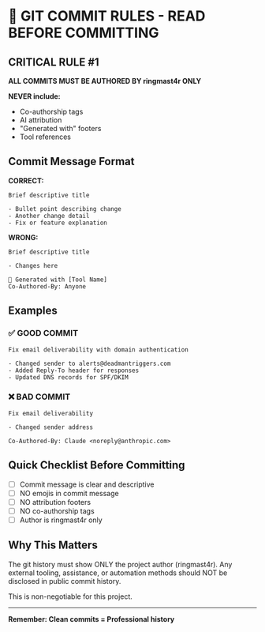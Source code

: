 # 🚨 GIT COMMIT RULES - READ BEFORE COMMITTING

## CRITICAL RULE #1

**ALL COMMITS MUST BE AUTHORED BY ringmast4r ONLY**

**NEVER include:**
- Co-authorship tags
- AI attribution
- "Generated with" footers
- Tool references

## Commit Message Format

**CORRECT:**
```
Brief descriptive title

- Bullet point describing change
- Another change detail
- Fix or feature explanation
```

**WRONG:**
```
Brief descriptive title

- Changes here

🤖 Generated with [Tool Name]
Co-Authored-By: Anyone
```

## Examples

### ✅ GOOD COMMIT
```
Fix email deliverability with domain authentication

- Changed sender to alerts@deadmantriggers.com
- Added Reply-To header for responses
- Updated DNS records for SPF/DKIM
```

### ❌ BAD COMMIT
```
Fix email deliverability

- Changed sender address

Co-Authored-By: Claude <noreply@anthropic.com>
```

## Quick Checklist Before Committing

- [ ] Commit message is clear and descriptive
- [ ] NO emojis in commit message
- [ ] NO attribution footers
- [ ] NO co-authorship tags
- [ ] Author is ringmast4r only

## Why This Matters

The git history must show ONLY the project author (ringmast4r). Any external tooling, assistance, or automation methods should NOT be disclosed in public commit history.

This is non-negotiable for this project.

---

**Remember: Clean commits = Professional history**
